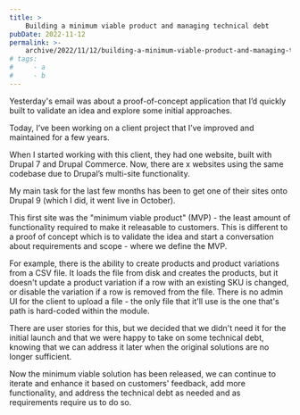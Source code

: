 ```yaml
---
title: >
    Building a minimum viable product and managing technical debt
pubDate: 2022-11-12
permalink: >-
    archive/2022/11/12/building-a-minimum-viable-product-and-managing-technical-debt
# tags:
#     - a
#     - b
---
```


Yesterday's email was about a proof-of-concept application that I’d quickly built to validate an idea and explore some initial approaches.

Today, I’ve been working on a client project that I’ve improved and maintained for a few years.

When I started working with this client, they had one website, built with Drupal 7 and Drupal Commerce. Now, there are x websites using the same codebase due to Drupal’s multi-site functionality.

My main task for the last few months has been to get one of their sites onto Drupal 9 (which I did, it went live in October).

This first site was the "minimum viable product" (MVP) - the least amount of functionality required to make it releasable to customers. This is different to a proof of concept which is to validate the idea and start a conversation about requirements and scope - where we define the MVP.

For example, there is the ability to create products and product variations from a CSV file. It loads the file from disk and creates the products, but it doesn't update a product variation if a row with an existing SKU is changed, or disable the variation if a row is removed from the file. There is no admin UI for the client to upload a file - the only file that it'll use is the one that's path is hard-coded within the module.

There are user stories for this, but we decided that we didn't need it for the initial launch and that we were happy to take on some technical debt, knowing that we can address it later when the original solutions are no longer sufficient.

Now the minimum viable solution has been released, we can continue to iterate and enhance it based on customers' feedback, add more functionality, and address the technical debt as needed and as requirements require us to do so.
